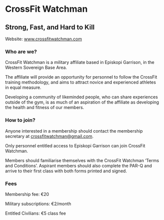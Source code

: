 # CrossFit Watchman

## Strong, Fast, and Hard to Kill

Website: www.crossfitwatchman.com

### Who are we?

CrossFit Watchman is a military affiliate based in Episkopi Garrison, in the Western Sovereign Base Area.

The affiliate will provide an opportunity for personnel to follow the CrossFit training methodology, and aims to attract novice and experienced athletes in equal measure.

Developing a community of likeminded people, who can share experiences outside of the gym, is as much of an aspiration of the affiliate as developing the health and fitness of our members.

### How to join?

Anyone interested in a membership should contact the membership secretary at crossfitwatchman@gmail.com.

Only personnel entitled access to Episkopi Garrison can join CrossFit Watchman.

Members should familiarise themselves with the CrossFit Watchman ‘Terms and Conditions’. Aspirant members should also complete the PAR-Q and arrive to their first class with both forms printed and signed.

### Fees

Membership fee: €20

Military subscriptions: €2/month

Entitled Civilians: €5 class fee
